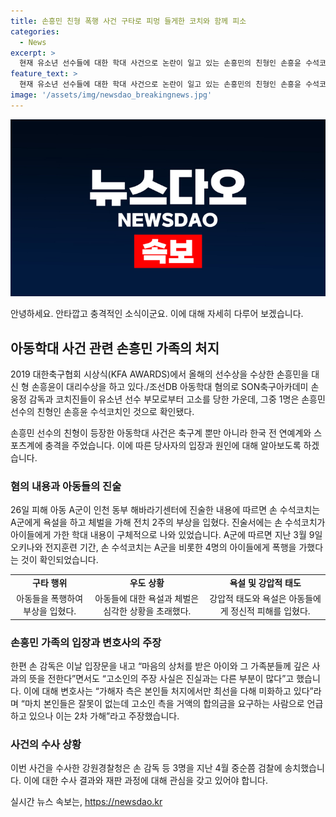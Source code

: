 ```yaml
---
title: 손흥민 친형 폭행 사건 구타로 피멍 들게한 코치와 함께 피소
categories:
  - News
excerpt: >
  현재 유소년 선수들에 대한 학대 사건으로 논란이 일고 있는 손흥민의 친형인 손흥윤 수석코치가 아동에게 욕설과 체벌을 가했다는 주장이 제기됐다. 아동은 훈련 중 욕설과 구타로 피해를 입었으며, 이에 대한 수사가 진행 중이다. 손흥윤 수석코치는 선수를 특정해 체벌한 것이 아니고 합의에 이르지 못했다고 주장하고 있으나, 이에 대한 법무법인 측의 반박이 이뤄지고 있다. 현재 해당 사건은 수사 중에 있으며, 결과에 따라 추가적인 조치가 이뤄질 전망이다.
feature_text: >
  현재 유소년 선수들에 대한 학대 사건으로 논란이 일고 있는 손흥민의 친형인 손흥윤 수석코치가 아동에게 욕설과 체벌을 가했다는 주장이 제기됐다. 아동은 훈련 중 욕설과 구타로 피해를 입었으며, 이에 대한 수사가 진행 중이다. 손흥윤 수석코치는 선수를 특정해 체벌한 것이 아니고 합의에 이르지 못했다고 주장하고 있으나, 이에 대한 법무법인 측의 반박이 이뤄지고 있다. 현재 해당 사건은 수사 중에 있으며, 결과에 따라 추가적인 조치가 이뤄질 전망이다.
image: '/assets/img/newsdao_breakingnews.jpg'
---
```


<p><img src="/assets/img/newsdao_breakingnews.jpg" alt="implanttips 속보" /></p>

<p>안녕하세요. 안타깝고 충격적인 소식이군요. 이에 대해 자세히 다루어 보겠습니다.</p>

<h2 data-ke-size="size26">아동학대 사건 관련 손흥민 가족의 처지</h2>

<p data-ke-size="size16">2019 대한축구협회 시상식(KFA AWARDS)에서 올해의 선수상을 수상한 손흥민을 대신 형 손흥윤이 대리수상을 하고 있다./조선DB 아동학대 혐의로 SON축구아카데미 손웅정 감독과 코치진들이 유소년 선수 부모로부터 고소를 당한 가운데, 그중 1명은 손흥민 선수의 친형인 손흥윤 수석코치인 것으로 확인됐다.</p>

<p data-ke-size="size16">손흥민 선수의 친형이 등장한 아동학대 사건은 축구계 뿐만 아니라 한국 전 연예계와 스포츠계에 충격을 주었습니다. 이에 따른 당사자의 입장과 원인에 대해 알아보도록 하겠습니다.</p>

<h3>혐의 내용과 아동들의 진술</h3>

<p data-ke-size="size16">26일 피해 아동 A군이 인천 동부 해바라기센터에 진술한 내용에 따르면 손 수석코치는 A군에게 욕설을 하고 체벌을 가해 전치 2주의 부상을 입혔다. 진술서에는 손 수석코치가 아이들에게 가한 학대 내용이 구체적으로 나와 있었습니다. A군에 따르면 지난 3월 9일 오키나와 전지훈련 기간, 손 수석코치는 A군을 비롯한 4명의 아이들에게 폭행을 가했다는 것이 확인되었습니다.</p>

<table>
<tbody>
<tr>
<td style="text-align: center; height: 17px;"><b>구타 행위</b></td>
<td style="text-align: center; height: 17px;"><b>우도 상황</b></td>
<td style="text-align: center; height: 17px;"><b>욕설 및 강압적 태도</b></td>
</tr>
<tr>
<td style="text-align: center; height: 17px;">아동들을 폭행하여 부상을 입혔다.</td>
<td style="text-align: center; height: 17px;">아동들에 대한 욕설과 체벌은 심각한 상황을 초래했다.</td>
<td style="text-align: center; height: 17px;">강압적 태도와 욕설은 아동들에게 정신적 피해를 입혔다.</td>
</tr>
</tbody>
</table>

<h3>손흥민 가족의 입장과 변호사의 주장</h3>

<p data-ke-size="size16">한편 손 감독은 이날 입장문을 내고 “마음의 상처를 받은 아이와 그 가족분들께 깊은 사과의 뜻을 전한다”면서도 “고소인의 주장 사실은 진실과는 다른 부분이 많다”고 했습니다. 이에 대해 변호사는 “가해자 측은 본인들 처지에서만 최선을 다해 미화하고 있다”라며 “마치 본인들은 잘못이 없는데 고소인 측을 거액의 합의금을 요구하는 사람으로 언급하고 있으나 이는 2차 가해”라고 주장했습니다.</p>

<h3>사건의 수사 상황</h3>

<p data-ke-size="size16">이번 사건을 수사한 강원경찰청은 손 감독 등 3명을 지난 4월 중순쯤 검찰에 송치했습니다. 이에 대한 수사 결과와 재판 과정에 대해 관심을 갖고 있어야 합니다.</p>
실시간 뉴스 속보는, <a href="https://newsdao.kr" rel="dofollow">https://newsdao.kr</a>


